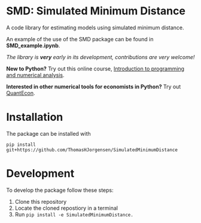 # SMD: Simulated Minimum Distance

A code library for estimating models using simulated minimum distance. 

An example of the use of the SMD package can be found in **SMD_example.ipynb**.

_The library is **very** early in its development, contributions are very welcome!_

**New to Python?** Try out this online course, [Introduction to programming and numerical analysis](https://numeconcopenhagen.netlify.com/).

**Interested in other numerical tools for economists in Python?** Try out [QuantEcon](https://lectures.quantecon.org/).

# Installation

The package can be installed with

```
pip install git+https://github.com/ThomasHJorgensen/SimulatedMinimumDistance
```

# Development

To develop the package follow these steps:

1. Clone this repository
2. Locate the cloned repostiory in a terminal
4. Run `pip install -e SimulatedMinimumDistance.`
